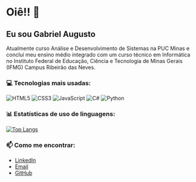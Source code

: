 # Oiê!! 👋

## Eu sou Gabriel Augusto

Atualmente curso Análise e Desenvolvimento de Sistemas na PUC Minas e concluí meu ensino médio integrado com um curso técnico em Informática no Instituto Federal de Educação, Ciência e Tecnologia de Minas Gerais (IFMG) Campus Ribeirão das Neves.

### 💻 Tecnologias mais usadas:

![HTML5](https://img.shields.io/badge/-HTML5-E34F26?style=flat-square&logo=html5&logoColor=white)
![CSS3](https://img.shields.io/badge/-CSS3-1572B6?style=flat-square&logo=css3&logoColor=white)
![JavaScript](https://img.shields.io/badge/-JavaScript-EDD62E?style=flat-square&logo=javascript&logoColor=black)
![C#](https://img.shields.io/badge/-C%23-68217A?style=flat-square&logo=c-sharp&logoColor=white)
![Python](https://img.shields.io/badge/-Python-3776AB?style=flat-square&logo=python&logoColor=white)

### 📊 Estatísticas de uso de linguagens:

<!-- ![Anurag's GitHub stats](https://github-readme-stats.vercel.app/api?username=bielaugusto&show_icons=true&theme=radical)-->
[![Top Langs](https://github-readme-stats.vercel.app/api/top-langs/?username=bielaugusto&layout=compact&theme=radical)](https://github.com/anuraghazra/github-readme-stats)


### 📫 Como me encontrar:

* [LinkedIn](www.linkedin.com/in/gabriel-augusto-vidal)
* [Email](mailto:gabriel.lanavidal@gmail.com)
* [GitHub](https://github.com/bielaugusto)
<!-- ![Snake animation](https://github.com/bielaugusto/bielaugusto/blob/output/github-contribution-grid-snake.svg) -->


<!---
BIelzera86/BIelzera86 is a ✨ special ✨ repository because its `README.md` (this file) appears on your GitHub profile.
You can click the Preview link to take a look at your changes.
--->
